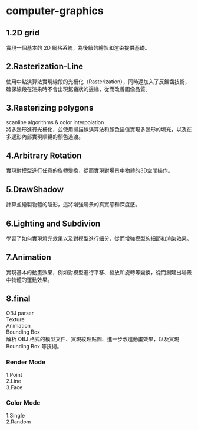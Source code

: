 # computer-graphics
## 1.2D grid
實現一個基本的 2D 網格系統，為後續的繪製和渲染提供基礎。
## 2.Rasterization-Line
使用中點演算法實現線段的光柵化（Rasterization），同時還加入了反鋸齒技術，確保線段在渲染時不會出現鋸齒狀的邊緣，從而改善圖像品質。
## 3.Rasterizing polygons
scanline algorithms & color interpolation  
將多邊形進行光柵化，並使用掃描線演算法和顏色插值實現多邊形的填充，以及在多邊形內部實現順暢的顏色過渡。
## 4.Arbitrary Rotation
實現對模型進行任意的旋轉變換，從而實現對場景中物體的3D空間操作。
## 5.DrawShadow
計算並繪製物體的陰影，這將增強場景的真實感和深度感。
## 6.Lighting and Subdivion
學習了如何實現燈光效果以及對模型進行細分，從而增強模型的細節和渲染效果。
## 7.Animation
實現基本的動畫效果，例如對模型進行平移、縮放和旋轉等變換，從而創建出場景中物體的運動效果。
## 8.final
OBJ parser  
Texture  
Animation  
Bounding Box  
解析 OBJ 格式的模型文件、實現紋理貼圖、進一步改進動畫效果，以及實現 Bounding Box 等技術。
### Render Mode
1.Point  
2.Line  
3.Face  
### Color Mode
1.Single  
2.Random  
